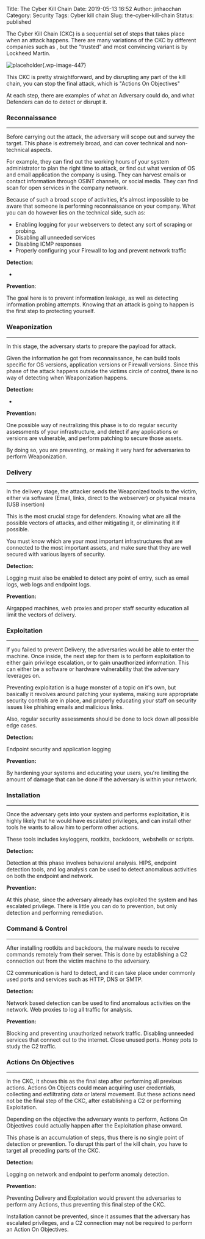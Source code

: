 Title: The Cyber Kill Chain
Date: 2019-05-13 16:52
Author: jinhaochan
Category: Security
Tags: Cyber kill chain
Slug: the-cyber-kill-chain
Status: published



The Cyber Kill Chain (CKC) is a sequential set of steps that takes place when an attack happens. There are many variations of the CKC by different companies such as , but the "trusted" and most convincing variant is by Lockheed Martin.



<!-- wp:image {"id":447} -->


![placeholder]({attach}media/2019/05/the-cyber-kill-chain-body.png.pc-adaptive.1920.medium.png){.wp-image-447}






This CKC is pretty straightforward, and by disrupting any part of the kill chain, you can stop the final attack, which is "Actions On Objectives"





At each step, there are examples of what an Adversary could do, and what Defenders can do to detect or disrupt it.



<!-- wp:heading {"level":3} -->

### Reconnaissance





------------------------------------------------------------------------



</p>


Before carrying out the attack, the adversary will scope out and survey the target. This phase is extremely broad, and can cover technical and non-technical aspects.





For example, they can find out the working hours of your system administrator to plan the right time to attack, or find out what version of OS and email application the company is using. They can harvest emails or contact information through OSINT channels, or social media. They can find scan for open services in the company network.





Because of such a broad scope of activities, it's almost impossible to be aware that someone is performing reconnaissance on your company. What you can do however lies on the technical side, such as:





-   Enabling logging for your webservers to detect any sort of scraping or probing.
-   Disabling all unneeded services
-   Disabling ICMP responses
-   Properly configuring your Firewall to log and prevent network traffic





**Detection**:





-





**Prevention**:





The goal here is to prevent information leakage, as well as detecting information probing attempts. Knowing that an attack is going to happen is the first step to protecting yourself.



<!-- wp:heading {"level":3} -->

### Weaponization





------------------------------------------------------------------------



</p>


In this stage, the adversary starts to prepare the payload for attack.





Given the information he got from reconnaissance, he can build tools specific for OS versions, application versions or Firewall versions. Since this phase of the attack happens outside the victims circle of control, there is no way of detecting when Weaponization happens.





**Detection:**





-





**Prevention:**





One possible way of neutralizing this phase is to do regular security assessments of your infrastructure, and detect if any applications or versions are vulnerable, and perform patching to secure those assets.





By doing so, you are preventing, or making it very hard for adversaries to perform Weaponization.



<!-- wp:heading {"level":3} -->

### Delivery





------------------------------------------------------------------------



</p>


In the delivery stage, the attacker sends the Weaponized tools to the victim, either via software (Email, links, direct to the webserver) or physical means (USB insertion)





This is the most crucial stage for defenders. Knowing what are all the possible vectors of attacks, and either mitigating it, or eliminating it if possible.





You must know which are your most important infrastructures that are connected to the most important assets, and make sure that they are well secured with various layers of security.





**Detection:**





Logging must also be enabled to detect any point of entry, such as email logs, web logs and endpoint logs.





**Prevention:**





Airgapped machines, web proxies and proper staff security education all limit the vectors of delivery.



<!-- wp:heading {"level":3} -->

### Exploitation





------------------------------------------------------------------------



</p>


If you failed to prevent Delivery, the adversaries would be able to enter the machine. Once inside, the next step for them is to perform exploitation to either gain privilege escalation, or to gain unauthorized information. This can either be a software or hardware vulnerability that the adversary leverages on.





Preventing exploitation is a huge monster of a topic on it's own, but basically it revolves around patching your systems, making sure appropriate security controls are in place, and properly educating your staff on security issues like phishing emails and malicious links.





Also, regular security assessments should be done to lock down all possible edge cases.





**Detection:**





Endpoint security and application logging





**Prevention:**





By hardening your systems and educating your users, you're limiting the amount of damage that can be done if the adversary is within your network.



<!-- wp:heading {"level":3} -->

### Installation





------------------------------------------------------------------------



</p>


Once the adversary gets into your system and performs exploitation, it is highly likely that he would have escalated privileges, and can install other tools he wants to allow him to perform other actions.





These tools includes keyloggers, rootkits, backdoors, webshells or scripts.





**Detection:**





Detection at this phase involves behavioral analysis. HIPS, endpoint detection tools, and log analysis can be used to detect anomalous activities on both the endpoint and network.





**Prevention:**





At this phase, since the adversary already has exploited the system and has escalated privilege. There is little you can do to prevention, but only detection and performing remediation.



<!-- wp:heading {"level":3} -->

### Command & Control





------------------------------------------------------------------------



</p>


After installing rootkits and backdoors, the malware needs to receive commands remotely from their server. This is done by establishing a C2 connection out from the victim machine to the adversary.





C2 communication is hard to detect, and it can take place under commonly used ports and services such as HTTP, DNS or SMTP.





**Detection:**





Network based detection can be used to find anomalous activities on the network. Web proxies to log all traffic for analysis.





**Prevention:**





Blocking and preventing unauthorized network traffic. Disabling unneeded services that connect out to the internet. Close unused ports. Honey pots to study the C2 traffic.



<!-- wp:heading {"level":3} -->

### Actions On Objectives





------------------------------------------------------------------------



</p>


In the CKC, it shows this as the final step after performing all previous actions. Actions On Objects could mean acquiring user credentials, collecting and exfiltrating data or lateral movement. But these actions need not be the final step of the CKC, after establishing a C2 or performing Exploitation.





Depending on the objective the adversary wants to perform, Actions On Objectives could actually happen after the Exploitation phase onward.





This phase is an accumulation of steps, thus there is no single point of detection or prevention. To disrupt this part of the kill chain, you have to target all preceding parts of the CKC.





**Detection:**





Logging on network and endpoint to perform anomaly detection.





**Prevention:**





Preventing Delivery and Exploitation would prevent the adversaries to perform any Actions, thus preventing this final step of the CKC.





Installation cannot be prevented, since it assumes that the adversary has escalated privileges, and a C2 connection may not be required to perform an Action On Objectives.


